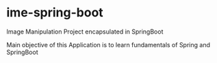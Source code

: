 # ime-spring-boot
Image Manipulation Project encapsulated in SpringBoot

Main objective of this Application is to learn fundamentals of Spring and SpringBoot